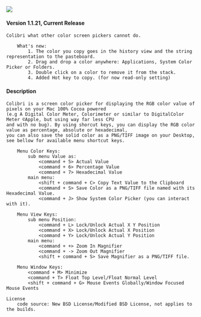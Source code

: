 <img src="https://github.com/cucurbita/colibri/raw/master/ReadMe/screenshot.png" />

#### Version 1.1.21, Current Release

	Colibri what other color screen pickers cannot do.
	
		What's new:
			1. The color you copy goes in the history view and the string representation to the pasteboard.
			2. Drag and drop a color anywhere: Applications, System Color Picker or Folders. 
			3. Double click on a color to remove it from the stack.
			4. Added Hot key to copy. (for now read-only setting)


#### Description
	Colibri is a screen color picker for displaying the RGB color value of pixels on your Mac 100% Cocoa powered 
	(e.g A Digital Color Meter, Colorimeter or similar to DigitalColor Meter ©Apple, but using way far less CPU 
	and with no bug). By using shorcut keys, you can display the RGB color value as percentage, absolute or hexadecimal, 
	you can also save the solid color as a PNG/TIFF image on your Desktop, see bellow for available menu shortcut keys.
	
		Menu Color Keys:
			sub menu Value as:
				<command + 5> Actual Value
				<command + 6> Percentage Value
				<command + 7> Hexadecimal Value		
			main menu:
				<shift + command + C> Copy Text Value to the Clipboard
				<command + S> Save Color as a PNG/TIFF file named with its Hexadecimal Value.
				<command + J> Show System Color Picker (you can interact with it).
		
		Menu View Keys:
			sub menu Position:
				<command + L> Lock/Unlock Actual X Y Position
				<command + X> Lock/Unlock Actual X Position
				<command + Y> Lock/Unlock Actual Y Position		
			main menu:
				<command + +> Zoom In Magnifier
				<command + -> Zoom Out Magnifier
				<shift + command + S> Save Magnifier as a PNG/TIFF file.
		
		Menu Window Keys:
			<command + M> Minimize
			<command + T> Float Top Level/Float Normal Level
			<shift + command + G> Mouse Events Globally/Window Focused Mouse Events
	
	License
		code source: New BSD License/Modified BSD License, not applies to the builds.
